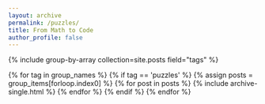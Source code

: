 ```yaml
---
layout: archive
permalink: /puzzles/
title: From Math to Code
author_profile: false
---
```


{% include group-by-array collection=site.posts field="tags" %}

{% for tag in group_names %}
  {% if tag == 'puzzles' %}
    {% assign posts = group_items[forloop.index0] %}
    {% for post in posts %}
      {% include archive-single.html %}
    {% endfor %}
  {% endif %}
{% endfor %}
